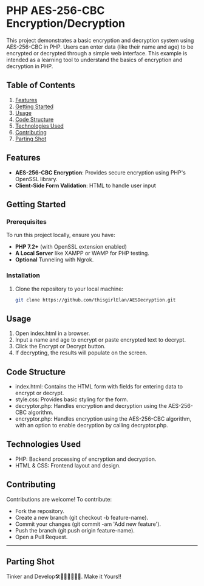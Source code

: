 # PHP AES-256-CBC Encryption/Decryption

This project demonstrates a basic encryption and decryption system using AES-256-CBC in PHP. Users can enter data (like their name and age) to be encrypted or decrypted through a simple web interface. This example is intended as a learning tool to understand the basics of encryption and decryption in PHP.

## Table of Contents
1. [Features](#features)
2. [Getting Started](#getting-started)
3. [Usage](#usage)
4. [Code Structure](#code-structure)
5. [Technologies Used](#technologies-used)
6. [Contributing](#contributing)
7. [Parting Shot](#parting-shot)

## Features

- **AES-256-CBC Encryption**: Provides secure encryption using PHP's OpenSSL library.
- **Client-Side Form Validation**: HTML to handle user input

## Getting Started

### Prerequisites

To run this project locally, ensure you have:

- **PHP 7.2+** (with OpenSSL extension enabled)
- **A Local Server** like XAMPP or WAMP for PHP testing.
- **Optional** Tunneling with Ngrok.

### Installation

1. Clone the repository to your local machine:
   ```bash
   git clone https://github.com/thisgirlElan/AESDecryption.git

## Usage
1. Open index.html in a browser.
2. Input a name and age to encrypt or paste encrypted text to decrypt.
3. Click the Encrypt or Decrypt button.
4. If decrypting, the results will populate on the screen.

## Code Structure
- index.html: Contains the HTML form with fields for entering data to encrypt or decrypt.
- style.css: Provides basic styling for the form.
- decryptor.php: Handles encryption and decryption using the AES-256-CBC algorithm.
- encryptor.php: Handles encryption using the AES-256-CBC algorithm, with an option to enable decryption by calling decryptor.php.

## Technologies Used
- PHP: Backend processing of encryption and decryption.
- HTML & CSS: Frontend layout and design.

## Contributing
Contributions are welcome! 
To contribute:
- Fork the repository.
- Create a new branch (git checkout -b feature-name).
- Commit your changes (git commit -am 'Add new feature').
- Push the branch (git push origin feature-name).
- Open a Pull Request.


--- 
## Parting Shot

Tinker and Develop🛠️👷🏽‍♂️👷🏽‍♀️. Make it Yours!!

